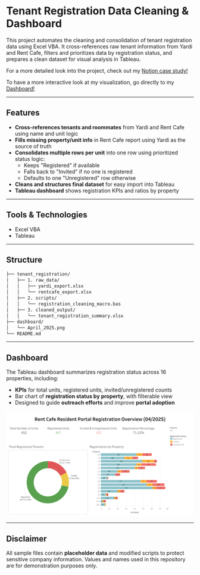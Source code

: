 # Tenant Registration Data Cleaning & Dashboard

This project automates the cleaning and consolidation of tenant registration data using Excel VBA. It cross-references raw tenant information from Yardi and Rent Cafe, filters and prioritizes data by registration status, and prepares a clean dataset for visual analysis in Tableau.

For a more detailed look into the project, check out my [Notion case study!](https://www.notion.so/Resident-Portal-Registration-Analysis-Excel-VBA-Tableau-1d9fcf2408d080d18c8dca641c623dd2)

To have a more interactive look at my visualization, go directly to my [Dashboard!](https://public.tableau.com/app/profile/didyouseegrant/viz/RCRegistrationApril2025/Dashboard1)

---

## Features

- **Cross-references tenants and roommates** from Yardi and Rent Cafe using name and unit logic
- **Fills missing property/unit info** in Rent Cafe report using Yardi as the source of truth
- **Consolidates multiple rows per unit** into one row using prioritized status logic:
  - Keeps "Registered" if available
  - Falls back to "Invited" if no one is registered
  - Defaults to one "Unregistered" row otherwise
- **Cleans and structures final dataset** for easy import into Tableau
- **Tableau dashboard** shows registration KPIs and ratios by property

---

## Tools & Technologies

- Excel VBA  
- Tableau  


---

## Structure

```plaintext
├── tenant_registration/
│   ├── 1. raw_data/
│   │   ├── yardi_export.xlsx
│   │   └── rentcafe_export.xlsx
│   ├── 2. scripts/
│   │   └── registration_cleaning_macro.bas
│   ├── 3. cleaned_output/
│   │   └── tenant_registration_summary.xlsx
├── dashboard/
│   └── April_2025.png
└── README.md
```
---

## Dashboard

The Tableau dashboard summarizes registration status across 16 properties, including:
- **KPIs** for total units, registered units, invited/unregistered counts
- Bar chart of **registration status by property**, with filterable view
- Designed to guide **outreach efforts** and improve **portal adoption**

![Dashboard Preview](dashboard/April_2025.png) 

---

## Disclaimer

All sample files contain **placeholder data** and modified scripts to protect sensitive company information. Values and names used in this repository are for demonstration purposes only.
